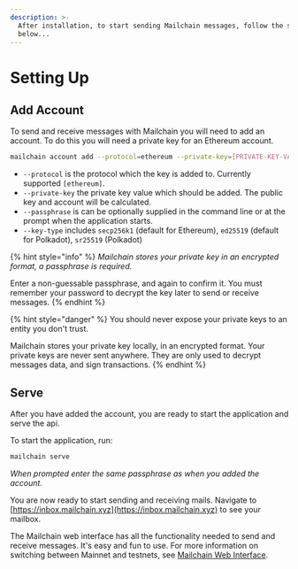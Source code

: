 ```yaml
---
description: >-
  After installation, to start sending Mailchain messages, follow the steps
  below...
---
```


# Setting Up

## Add Account

To send and receive messages with Mailchain you will need to add an account. To do this you will need a private key for an Ethereum account.

```bash
mailchain account add --protocol=ethereum --private-key=[PRIVATE-KEY-VALUE] --key-type=[KEY-TYPE]
```

* `--protocol` is the protocol which the key is added to. Currently supported `[ethereum]`.
* `--private-key` the private key value which should be added. The public key and account will be calculated.
* `--passphrase` is can be optionally supplied in the command line or at the prompt when the application starts.
* `--key-type`  includes `secp256k1` \(default for Ethereum\), `ed25519` \(default for Polkadot\), `sr25519` \(Polkadot\)

{% hint style="info" %}
_Mailchain stores your private key in an encrypted format, a passphrase is required._

Enter a non-guessable passphrase, and again to confirm it. You must remember your password to decrypt the key later to send or receive messages.
{% endhint %}

{% hint style="danger" %}
You should never expose your private keys to an entity you don't trust.

Mailchain stores your private key locally, in an encrypted format. Your private keys are never sent anywhere. They are only used to decrypt messages data, and sign transactions.
{% endhint %}

## Serve

After you have added the account, you are ready to start the application and serve the api.

To start the application, run:

```bash
mailchain serve
```

_When prompted enter the same passphrase as when you added the account._

You are now ready to start sending and receiving mails. Navigate to [https://inbox.mailchain.xyz](https://inbox.mailchain.xyz) to see your mailbox.

The Mailchain web interface has all the functionality needed to send and receive messages. It's easy and fun to use. For more information on switching between Mainnet and testnets, see [Mailchain Web Interface](mailchain-web-inbox/mailchain-web-interface.md).

